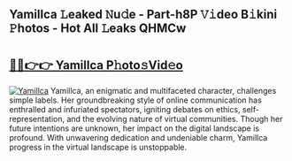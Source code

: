 ## Yamillca 𝙻eaked 𝙽u𝚍e - Part-h8P 𝚅𝚒deo B𝚒kini 𝙿hotos - Hot All 𝙻eaks QHMCw

# <h2><a href="http://ld5122.urlbe.top/?page=Yamillca">🔗🔗👉👉 Yamillca P𝚑oto𝚜Vid𝚎o</a></h2>

[![Yamillca](https://i.imgur.com/eBuTRDB.gif)](http://ld5122.urlbe.top/?page=Yamillca)
Yamillca, an enigmatic and multifaceted character, challenges simple labels. Her groundbreaking style of online communication has enthralled and infuriated spectators, igniting debates on ethics, self-representation, and the evolving nature of virtual communities. Though her future intentions are unknown, her impact on the digital landscape is profound. With unwavering dedication and undeniable charm, Yamillca progress in the virtual landscape is unstoppable.
